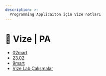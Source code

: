 ```yaml
---
description: >-
  Programming Applicaiton için Vize notları
---
```


# 📅 Vize \| PA

<!--YPackage.YGitbookIntegration-tarafından-otomatik-oluşturulmuştur-->

- [02mart](02mart.pdf)
- [23.02](23.02.pdf)
- [9mart](9mart.pdf)
- [Vize Lab Çalışmalar](Vize%20Lab%20%C3%87al%C4%B1%C5%9Fmalar.rar)

<!--YPackage.YGitbookIntegration-tarafından-otomatik-oluşturulmuştur-->
